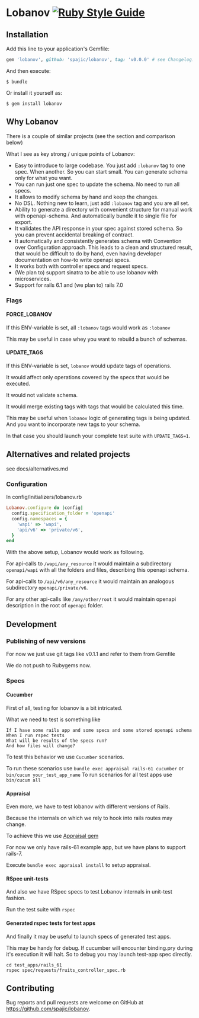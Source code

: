 # Lobanov [![Ruby Style Guide](https://img.shields.io/badge/code_style-standard-brightgreen.svg)](https://github.com/testdouble/standard)

## Installation

Add this line to your application's Gemfile:

```ruby
gem 'lobanov', github: 'spajic/lobanov', tag: 'v0.0.0' # see Changelog.md
```

And then execute:

    $ bundle

Or install it yourself as:

    $ gem install lobanov

## Why Lobanov
There is a couple of similar projects (see the section and comparison below)

What I see as key strong / unique points of Lobanov:
- Easy to introduce to large codebase. You just add `:lobanov` tag to one spec.
When another.
So you can start small. You can generate schema only for what you want.
- You can run just one spec to update the schema. No need to run all specs.
- It allows to modify schema by hand and keep the changes.
- No DSL. Nothing new to learn, just add `:lobanov` tag and you are all set.
- Ability to generate a directory with convenient structure for manual work
with openapi-schema. And automatically bundle it to single file for export.
- It validates the API response in your spec against stored schema. 
So you can prevent accidental breaking of contract.
- It automatically and consistently generates schema 
with Convention over Configuration approach. 
This leads to a clean and structured result, 
that would be difficult to do by hand, even having developer documentation
on how-to write openapi specs.
- It works both with controller specs and request specs.
- (We plan to) support sinatra to be able to use lobanov with microservices.
- Support for rails 6.1 and (we plan to) rails 7.0


### Flags

#### FORCE_LOBANOV
If this ENV-variable is set, all `:lobanov` tags would work as `:lobanov`

This may be useful in case whey you want to rebuild a bunch of schemas. 

#### UPDATE_TAGS
If this ENV-variable is set, `lobanov` would update tags of operations.

It would affect only operations covered by the specs that would be executed.

It would not validate schema.

It would merge existing tags with tags that would be calculated this time. 

This may be useful when `lobanov` logic of generating tags is being updated.
And you want to incorporate new tags to your schema.

In that case you should launch your complete test suite with `UPDATE_TAGS=1`.

## Alternatives and related projects

see docs/alternatives.md

### Configuration

In config/initializers/lobanov.rb

```ruby
Lobanov.configure do |config|
  config.specification_folder = 'openapi'
  config.namespaces = {
    'wapi' => 'wapi',
    'api/v6' => 'private/v6',
  }
end
```

With the above setup, Lobanov would work as following.

For api-calls to `/wapi/any_resource` it would maintain a subdirectory `openapi/wapi` with all the folders and files, describing this openapi schema.

For api-calls to `/api/v6/any_resource` it would maintain an analogous subdirectory `openapi/private/v6`.

For any other api-calls like `/any/other/root` it would maintain openapi description in the root of `openapi` folder.

## Development

### Publishing of new versions
For now we just use git tags like v0.1.1 and refer to them from Gemfile

We do not push to Rubygems now. 

### Specs

#### Cucumber

First of all, testing for lobanov is a bit intricated.

What we need to test is something like

```
If I have some rails app and some specs and some stored openapi schema
When I run rspec tests
What will be results of the specs run?
And how files will change?
```

To test this behavior we use `Cucumber` scenarios.

To run these scenarios use `bundle exec appraisal rails-61 cucumber` or `bin/cucum your_test_app_name`
To run scenarios for all test apps use `bin/cucum all`

#### Appraisal
Even more, we have to test lobanov with different versions of Rails.

Because the internals on which we rely to hook into rails routes may change.

To achieve this we use [Appraisal gem](https://github.com/thoughtbot/appraisal)

For now we only have rails-61 example app, but we have plans to support rails-7.

Execute `bundle exec appraisal install` to setup appraisal.

#### RSpec unit-tests
And also we have RSpec specs to test Lobanov internals in unit-test fashion.

Run the test suite with `rspec`

#### Generated rspec tests for test apps
And finally it may be useful to launch specs of generated 
test apps.

This may be handy for debug. If cucumber will encounter binding.pry during
it's execution it will halt. So to debug you may launch test-app spec directly. 

```
cd test_apps/rails_61
rspec spec/requests/fruits_controller_spec.rb
```


## Contributing

Bug reports and pull requests are welcome on GitHub at https://github.com/spajic/lobanov.
